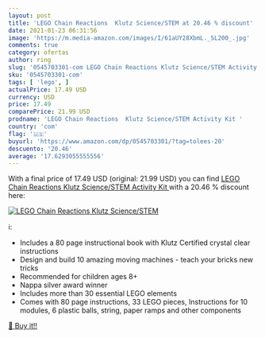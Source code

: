 ```yaml
---
layout: post
title: 'LEGO Chain Reactions  Klutz Science/STEM at 20.46 % discount'
date: 2021-01-23 06:31:56
image: 'https://m.media-amazon.com/images/I/61aUY28XbmL._SL200_.jpg'
comments: true
category: ofertas
author: ring
slug: '0545703301-com LEGO Chain Reactions Klutz Science/STEM Activity Kit'
sku: '0545703301-com'
tags: [ 'lego', ]
actualPrice: 17.49 USD
currency: USD
price: 17.49
comparePrice: 21.99 USD
prodname: 'LEGO Chain Reactions  Klutz Science/STEM Activity Kit '
country: 'com'
flag: '🇺🇸'
buyurl: 'https://www.amazon.com/dp/0545703301/?tag=tolees-20'
descuento: '20.46'
average: '17.6293055555556'
---
```


With a final price of 17.49 USD (original: 21.99 USD) you can find [LEGO Chain Reactions  Klutz Science/STEM Activity Kit ](https://www.amazon.com/dp/0545703301/?tag=tolees-20) with a  20.46 % discount here:

[![LEGO Chain Reactions  Klutz Science/STEM](https://m.media-amazon.com/images/I/61aUY28XbmL._SL200_.jpg)](https://www.amazon.com/dp/0545703301/?tag=tolees-20)

ℹ️:

- Includes a 80 page instructional book with Klutz Certified crystal clear instructions
- Design and build 10 amazing moving machines - teach your bricks new tricks
- Recommended for children ages 8+
- Nappa silver award winner
- Includes more than 30 essential LEGO elements
- Comes with 80 page instructions, 33 LEGO pieces, Instructions for 10 modules, 6 plastic balls, string, paper ramps and other components

[🛒 Buy it!!](https://www.amazon.com/dp/0545703301/?tag=tolees-20)
